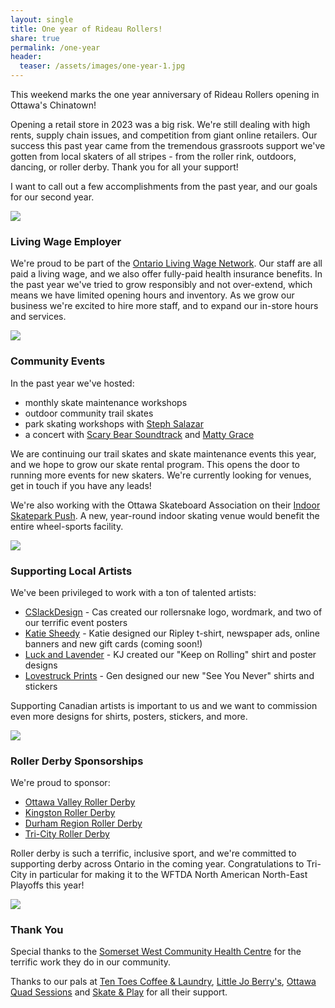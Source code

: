 ```yaml
---
layout: single
title: One year of Rideau Rollers! 
share: true
permalink: /one-year
header:
  teaser: /assets/images/one-year-1.jpg
---
```


This weekend marks the one year anniversary of Rideau Rollers opening in Ottawa's Chinatown!

Opening a retail store in 2023 was a big risk. We're still dealing with high rents, supply chain issues, and competition from giant online retailers.
Our success this past year came from the tremendous grassroots support we've gotten from local skaters of all stripes - from the roller rink, outdoors, dancing, or roller derby.
Thank you for all your support!

I want to call out a few accomplishments from the past year, and our goals for our second year.

![](/assets/images/one-year-1.jpg)

### Living Wage Employer 

We're proud to be part of the [Ontario Living Wage Network](https://www.ontariolivingwage.ca/).
Our staff are all paid a living wage, and we also offer fully-paid health insurance benefits.
In the past year we've tried to grow responsibly and not over-extend, which means we have limited opening hours and inventory.
As we grow our business we're excited to hire more staff, and to expand our in-store hours and services.

![](/assets/images/one-year-2.jpg)

### Community Events 

In the past year we've hosted:

- monthly skate maintenance workshops
- outdoor community trail skates
- park skating workshops with [Steph Salazar](https://www.instagram.com/salazar._.training/)
- a concert with [Scary Bear Soundtrack](https://www.instagram.com/scarybearsoundtrack/) and [Matty Grace](https://www.instagram.com/mattydisgrace/)

We are continuing our trail skates and skate maintenance events this year, and we hope to grow our skate rental program. 
This opens the door to running more events for new skaters. We're currently looking for venues, get in touch if you have any leads! 

We're also working with the Ottawa Skateboard Association on their [Indoor Skatepark Push](https://ottawa-indoor-park.notion.site/Indoor-park-push-2024-70d48d10ebc5439b99272b47636fcecb).
A new, year-round indoor skating venue would benefit the entire wheel-sports facility.

![](/assets/images/one-year-3.jpg)

### Supporting Local Artists

We've been privileged to work with a ton of talented artists:

- [CSlackDesign](https://www.instagram.com/cslackdesign/) - Cas created our rollersnake logo, wordmark, and two of our terrific event posters 
- [Katie Sheedy](https://www.instagram.com/sheedy.katie/) - Katie designed our Ripley t-shirt, newspaper ads, online banners and new gift cards (coming soon!) 
- [Luck and Lavender](https://www.instagram.com/luckandlavenderstudio/) - KJ created our "Keep on Rolling" shirt and poster designs
- [Lovestruck Prints](https://www.instagram.com/lovestruckprints/) - Gen designed our new "See You Never" shirts and stickers

Supporting Canadian artists is important to us and we want to commission even more designs for shirts, posters, stickers, and more.

![](/assets/images/one-year-4.jpg)

### Roller Derby Sponsorships

We're proud to sponsor: 

- [Ottawa Valley Roller Derby](https://ottawavalleyrollerderby.com/)
- [Kingston Roller Derby](https://kingstonrollerderby.com/)
- [Durham Region Roller Derby](https://www.drrd.ca/)
- [Tri-City Roller Derby](https://www.instagram.com/tricityrollerderby/)

Roller derby is such a terrific, inclusive sport, and we're committed to supporting derby across Ontario in the coming year.
Congratulations to Tri-City in particular for making it to the WFTDA North American North-East Playoffs this year! 

![](/assets/images/one-year-5.jpg)

### Thank You

Special thanks to the [Somerset West Community Health Centre](https://www.swchc.on.ca/) for the terrific work they do in our community. 

Thanks to our pals at [Ten Toes Coffee & Laundry](https://tentoescoffeeco.com/), [Little Jo Berry's](https://www.littlejoberrys.com/), [Ottawa Quad Sessions](https://www.instagram.com/ottawaquadsessionrollerskating/) and [Skate & Play](https://www.instagram.com/ottawaskateandplay/) for all their support.
